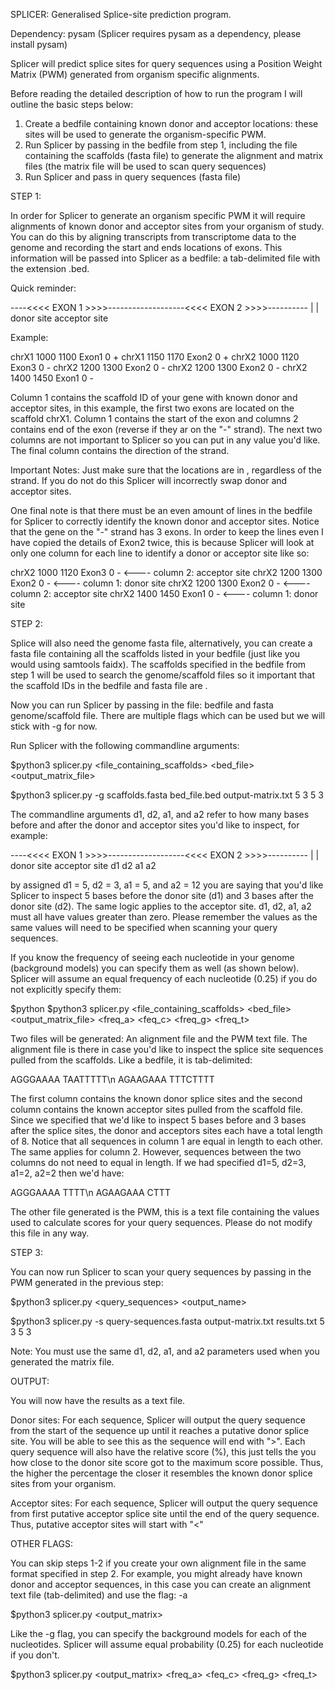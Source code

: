 SPLICER: Generalised Splice-site prediction program.

Dependency: pysam (Splicer requires pysam as a dependency, please install pysam)

Splicer will predict splice sites for query sequences using a Position Weight Matrix (PWM) generated from organism specific alignments.

Before reading the detailed description of how to run the program I will outline the basic steps below:

1) Create a bedfile containing known donor and acceptor locations: these sites will be used to generate the organism-specific PWM.
2) Run Splicer by passing in the bedfile from step 1, including the file containing the scaffolds (fasta file) to generate the alignment and matrix files (the matrix file will be used to scan query sequences)
3) Run Splicer and pass in query sequences (fasta file)

STEP 1:

In order for Splicer to generate an organism specific PWM it will require alignments of known donor and acceptor sites from your organism of study. You can do this by aligning transcripts from transcriptome data to the genome and recording the start and ends locations of exons. This information will be passed into Splicer as a bedfile: a tab-delimited file with the extension .bed.

Quick reminder:

----<<<< EXON 1 >>>>-------------------<<<< EXON 2 >>>>----------
									  |                 |
							donor site         acceptor site						                               

Example:

chrX1	1000	1100	Exon1	0	+
chrX1	1150	1170	Exon2	0	+
chrX2	1000	1120	Exon3	0	-
chrX2	1200	1300	Exon2	0	-
chrX2	1200	1300	Exon2	0	-
chrX2	1400	1450	Exon1	0	-

Column 1 contains the scaffold ID of your gene with known donor and acceptor sites, in this example, the first two exons are located on the scaffold chrX1. Column 1 contains the start of the exon and columns 2 contains end of the exon (reverse if they ar on the "-" strand). The next two columns are not important to Splicer so you can put in any value you'd like. The final column contains the direction of the strand.

Important Notes: Just make sure that the locations are in <ascending order>, regardless of the strand. If you do not do this  Splicer will incorrectly swap donor and acceptor sites.

One final note is that there must be an even amount of lines in the bedfile for Splicer to correctly identify the known donor and acceptor sites. Notice that the gene on the "-" strand has 3 exons. In order to keep the lines even I have copied the details of Exon2 twice, this is because Splicer will look at only one column for each line to identify a donor or acceptor site like so:

chrX2	1000	1120	Exon3	0	-    <---- column 2: acceptor site
chrX2	1200	1300	Exon2	0	-    <---- column 1: donor site
chrX2	1200	1300	Exon2	0	-    <---- column 2: acceptor site
chrX2	1400	1450	Exon1	0	-    <---- column 1: donor site


STEP 2:

Splice will also need the genome fasta file, alternatively, you can create a fasta file containing all the scaffolds listed in your bedfile (just like you would using samtools faidx). The scaffolds specified in the bedfile from step 1 will be used to search the genome/scaffold files so it important that the scaffold IDs in the bedfile and fasta file are <identical>.

Now you can run Splicer by passing in the file: bedfile and fasta genome/scaffold file. There are multiple flags which can be used but we will stick with -g for now.

Run Splicer with the following commandline arguments:

$python3 splicer.py <flag> <file_containing_scaffolds> <bed_file> <output_matrix_file> <d1> <d2> <a1> <a2>

$python3 splicer.py -g scaffolds.fasta bed_file.bed output-matrix.txt 5 3 5 3

The commandline arguments d1, d2, a1, and a2 refer to how many bases before and after the donor and acceptor sites you'd like to inspect, for example:

----<<<< EXON 1 >>>>-------------------<<<< EXON 2 >>>>----------
									  |                 |
							donor site         acceptor site
							d1      d2         a1         a2

by assigned d1 = 5, d2 = 3, a1 = 5, and a2 = 12 you are saying that you'd like Splicer to inspect 5 bases before the donor site (d1) and 3 bases after the donor site (d2). The same logic applies to the acceptor site. d1, d2, a1, a2 must all have values greater than zero. Please remember the values as the same values will need to be specified when scanning your query sequences.

If you know the frequency of seeing each nucleotide in your genome (background models) you can specify them as well (as shown below). Splicer will assume an equal frequency of each nucleotide (0.25) if you do not explicitly specify them:

$python $python3 splicer.py <flag> <file_containing_scaffolds> <bed_file> <output_matrix_file> <d1> <d2> <a1> <a2> <freq_a> <feq_c> <freq_g> <freq_t>

Two files will be generated: An alignment file and the PWM text file. The alignment file is there in case you'd like to inspect the splice site sequences pulled from the scaffolds. Like a bedfile, it is tab-delimited:

AGGGAAAA	TAATTTTT\n
AGAAGAAA	TTTCTTTT

The first column contains the known donor splice sites and the second column contains the known acceptor sites pulled from the scaffold file. Since we specified that we'd like to inspect 5 bases before and 3 bases after the splice sites, the donor and acceptors sites each have a total length of 8. Notice that all sequences in column 1 are equal in length to each other. The same applies for column 2. However, sequences between the two columns do not need to equal in length. If we had specified d1=5, d2=3, a1=2, a2=2 then we'd have:

AGGGAAAA	TTTT\n
AGAAGAAA	CTTT

The other file generated is the PWM, this is a text file containing the values used to calculate scores for your query sequences. Please do not modify this file in any way.

STEP 3:

You can now run Splicer to scan your query sequences by passing in the PWM generated in the previous step:

$python3 splicer.py <flag> <query_sequences> <matrix> <output_name> <d1> <d2> <a1> <a2>

$python3 splicer.py -s query-sequences.fasta output-matrix.txt results.txt 5 3 5 3

Note: You must use the same d1, d2, a1, and a2 parameters used when you generated the matrix file.

OUTPUT:

You will now have the results as a text file.

Donor sites: For each sequence, Splicer will output the query sequence from the start of the sequence up until it reaches a putative donor splice site. You will be able to see this as the sequence will end with ">". Each query sequence will also have the relative score (%), this just tells the you how close to the donor site score got to the maximum score possible. Thus, the higher the percentage the closer it resembles the known donor splice sites from your organism.

Acceptor sites: For each sequence, Splicer will output the query sequence from first putative acceptor splice site until the end of the query sequence. Thus, putative acceptor sites will start with "<"

OTHER FLAGS:

You can skip steps 1-2 if you create your own alignment file in the same format specified in step 2. For example, you might already have known donor and acceptor sequences, in this case you can create an alignment text file (tab-delimited) and use the flag: -a

$python3 splicer.py <flag> <alignments> <output_matrix> <d1> <d2> <a1> <a2>

Like the -g flag, you can specify the background models for each of the nucleotides. Splicer will assume equal probability (0.25) for each nucleotide if you don't.

$python3 splicer.py <flag> <alignments> <output_matrix> <d1> <d2> <a1> <a2> <freq_a> <feq_c> <freq_g> <freq_t>
